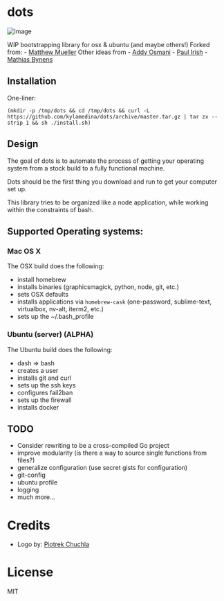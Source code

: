 # dots

![image](https://i.cloudup.com/RCpB-ASfme.png)

WIP bootstrapping library for osx & ubuntu (and maybe others!)
Forked from:
	- [Matthew Mueller](https://github.com/MatthewMueller/dots)
Other ideas from
	- [Addy Osmani](https://github.com/addyosmani/dotfiles)
	- [Paul Irish](https://github.com/paulirish/dotfiles/)
	- [Mathias Bynens](https://github.com/mathiasbynens/dotfiles/)

## Installation

One-liner:

```
(mkdir -p /tmp/dots && cd /tmp/dots && curl -L https://github.com/kylamedina/dots/archive/master.tar.gz | tar zx --strip 1 && sh ./install.sh)
```

## Design

The goal of dots is to automate the process of getting your operating system from a stock build to a fully functional machine. 

Dots should be the first thing you download and run to get your computer set up.

This library tries to be organized like a node application, while working within the constraints of bash.

## Supported Operating systems:

### Mac OS X

The OSX build does the following:

- install homebrew
- installs binaries (graphicsmagick, python, node, git, etc.)
- sets OSX defaults
- installs applications via `homebrew-cask` (one-password, sublime-text, virtualbox, nv-alt, iterm2, etc.)
- sets up the ~/.bash_profile 

### Ubuntu (server) (ALPHA)

The Ubuntu build does the following:

- dash => bash
- creates a user
- installs git and curl
- sets up the ssh keys
- configures fail2ban
- sets up the firewall
- installs docker

## TODO

* Consider rewriting to be a cross-compiled Go project
* improve modularity (is there a way to source single functions from files?)
* generalize configuration (use secret gists for configuration)
* git-config
* ubuntu profile
* logging
* much more...

# Credits

* Logo by: [Piotrek Chuchla](http://www.thenounproject.com/pchuchla/)

# License

MIT
